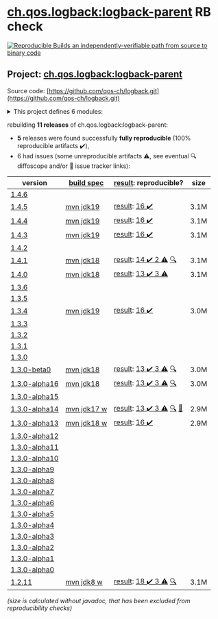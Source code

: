 [ch.qos.logback:logback-parent](https://central.sonatype.com/artifact/ch.qos.logback/logback-parent/1.4.5/versions) RB check
=======

[![Reproducible Builds](https://reproducible-builds.org/images/logos/rb.svg) an independently-verifiable path from source to binary code](https://reproducible-builds.org/)

## Project: [ch.qos.logback:logback-parent](https://central.sonatype.com/artifact/ch.qos.logback/logback-parent/1.4.5/versions)

Source code: [https://github.com/qos-ch/logback.git](https://github.com/qos-ch/logback.git)

<details><summary>This project defines 6 modules:</summary>

* [ch.qos.logback:logback-access](https://central.sonatype.com/artifact/ch.qos.logback/logback-access/1.4.5)
* [ch.qos.logback:logback-classic](https://central.sonatype.com/artifact/ch.qos.logback/logback-classic/1.4.5)
* [ch.qos.logback:logback-core](https://central.sonatype.com/artifact/ch.qos.logback/logback-core/1.4.5)
* [ch.qos.logback:logback-examples](https://central.sonatype.com/artifact/ch.qos.logback/logback-examples/1.4.5)
* [ch.qos.logback:logback-parent](https://central.sonatype.com/artifact/ch.qos.logback/logback-parent/1.4.5)
* [ch.qos.logback:logback-site](https://central.sonatype.com/artifact/ch.qos.logback/logback-site/1.4.5)
</details>

rebuilding **11 releases** of ch.qos.logback:logback-parent:
- **5** releases were found successfully **fully reproducible** (100% reproducible artifacts :heavy_check_mark:),
- 6 had issues (some unreproducible artifacts :warning:, see eventual :mag: diffoscope and/or :memo: issue tracker links):

| version | [build spec](/BUILDSPEC.md) | [result](https://reproducible-builds.org/docs/jvm/): reproducible? | size |
| -- | --------- | ------ | -- |
| [1.4.6](https://central.sonatype.com/artifact/ch.qos.logback/logback-parent/1.4.6/pom) | | | |
| [1.4.5](https://central.sonatype.com/artifact/ch.qos.logback/logback-parent/1.4.5/pom) | [mvn jdk19](logback-1.4.5.buildspec) | [result](logback-parent-1.4.5.buildinfo): [16 :heavy_check_mark: ](logback-parent-1.4.5.buildcompare) | 3.1M |
| [1.4.4](https://central.sonatype.com/artifact/ch.qos.logback/logback-parent/1.4.4/pom) | [mvn jdk19](logback-1.4.4.buildspec) | [result](logback-parent-1.4.4.buildinfo): [16 :heavy_check_mark: ](logback-parent-1.4.4.buildcompare) | 3.1M |
| [1.4.3](https://central.sonatype.com/artifact/ch.qos.logback/logback-parent/1.4.3/pom) | [mvn jdk19](logback-1.4.3.buildspec) | [result](logback-parent-1.4.3.buildinfo): [16 :heavy_check_mark: ](logback-parent-1.4.3.buildcompare) | 3.1M |
| [1.4.2](https://central.sonatype.com/artifact/ch.qos.logback/logback-parent/1.4.2/pom) | | | |
| [1.4.1](https://central.sonatype.com/artifact/ch.qos.logback/logback-parent/1.4.1/pom) | [mvn jdk18](logback-1.4.1.buildspec) | [result](logback-parent-1.4.1.buildinfo): [14 :heavy_check_mark:  2 :warning:](logback-parent-1.4.1.buildcompare) [:mag:](logback-parent-1.4.1.diffoscope) | 3.1M |
| [1.4.0](https://central.sonatype.com/artifact/ch.qos.logback/logback-parent/1.4.0/pom) | [mvn jdk18](logback-1.4.0.buildspec) | [result](logback-parent-1.4.0.buildinfo): [13 :heavy_check_mark:  3 :warning:](logback-parent-1.4.0.buildcompare) | 3.1M |
| [1.3.6](https://central.sonatype.com/artifact/ch.qos.logback/logback-parent/1.3.6/pom) | | | |
| [1.3.5](https://central.sonatype.com/artifact/ch.qos.logback/logback-parent/1.3.5/pom) | | | |
| [1.3.4](https://central.sonatype.com/artifact/ch.qos.logback/logback-parent/1.3.4/pom) | [mvn jdk19](logback-1.3.4.buildspec) | [result](logback-parent-1.3.4.buildinfo): [16 :heavy_check_mark: ](logback-parent-1.3.4.buildcompare) | 3.0M |
| [1.3.3](https://central.sonatype.com/artifact/ch.qos.logback/logback-parent/1.3.3/pom) | | | |
| [1.3.2](https://central.sonatype.com/artifact/ch.qos.logback/logback-parent/1.3.2/pom) | | | |
| [1.3.1](https://central.sonatype.com/artifact/ch.qos.logback/logback-parent/1.3.1/pom) | | | |
| [1.3.0](https://central.sonatype.com/artifact/ch.qos.logback/logback-parent/1.3.0/pom) | | | |
| [1.3.0-beta0](https://central.sonatype.com/artifact/ch.qos.logback/logback-parent/1.3.0-beta0/pom) | [mvn jdk18](logback-1.3.0-beta0.buildspec) | [result](logback-parent-1.3.0-beta0.buildinfo): [13 :heavy_check_mark:  3 :warning:](logback-parent-1.3.0-beta0.buildcompare) [:mag:](logback-parent-1.3.0-beta0.diffoscope) | 3.0M |
| [1.3.0-alpha16](https://central.sonatype.com/artifact/ch.qos.logback/logback-parent/1.3.0-alpha16/pom) | [mvn jdk18](logback-1.3.0-alpha16.buildspec) | [result](logback-parent-1.3.0-alpha16.buildinfo): [13 :heavy_check_mark:  3 :warning:](logback-parent-1.3.0-alpha16.buildcompare) [:mag:](logback-parent-1.3.0-alpha16.diffoscope) | 3.0M |
| [1.3.0-alpha15](https://central.sonatype.com/artifact/ch.qos.logback/logback-parent/1.3.0-alpha15/pom) | | | |
| [1.3.0-alpha14](https://central.sonatype.com/artifact/ch.qos.logback/logback-parent/1.3.0-alpha14/pom) | [mvn jdk17 w](logback-1.3.0-alpha14.buildspec) | [result](logback-parent-1.3.0-alpha14.buildinfo): [13 :heavy_check_mark:  3 :warning:](logback-parent-1.3.0-alpha14.buildcompare) [:mag:](logback-parent-1.3.0-alpha14.diffoscope) [:memo:](https://github.com/qos-ch/logback/pull/571) | 2.9M |
| [1.3.0-alpha13](https://central.sonatype.com/artifact/ch.qos.logback/logback-parent/1.3.0-alpha13/pom) | [mvn jdk18 w](logback-1.3.0-alpha13.buildspec) | [result](logback-parent-1.3.0-alpha13.buildinfo): [16 :heavy_check_mark: ](logback-parent-1.3.0-alpha13.buildcompare) | 2.9M |
| [1.3.0-alpha12](https://central.sonatype.com/artifact/ch.qos.logback/logback-parent/1.3.0-alpha12/pom) | | | |
| [1.3.0-alpha11](https://central.sonatype.com/artifact/ch.qos.logback/logback-parent/1.3.0-alpha11/pom) | | | |
| [1.3.0-alpha10](https://central.sonatype.com/artifact/ch.qos.logback/logback-parent/1.3.0-alpha10/pom) | | | |
| [1.3.0-alpha9](https://central.sonatype.com/artifact/ch.qos.logback/logback-parent/1.3.0-alpha9/pom) | | | |
| [1.3.0-alpha8](https://central.sonatype.com/artifact/ch.qos.logback/logback-parent/1.3.0-alpha8/pom) | | | |
| [1.3.0-alpha7](https://central.sonatype.com/artifact/ch.qos.logback/logback-parent/1.3.0-alpha7/pom) | | | |
| [1.3.0-alpha6](https://central.sonatype.com/artifact/ch.qos.logback/logback-parent/1.3.0-alpha6/pom) | | | |
| [1.3.0-alpha5](https://central.sonatype.com/artifact/ch.qos.logback/logback-parent/1.3.0-alpha5/pom) | | | |
| [1.3.0-alpha4](https://central.sonatype.com/artifact/ch.qos.logback/logback-parent/1.3.0-alpha4/pom) | | | |
| [1.3.0-alpha3](https://central.sonatype.com/artifact/ch.qos.logback/logback-parent/1.3.0-alpha3/pom) | | | |
| [1.3.0-alpha2](https://central.sonatype.com/artifact/ch.qos.logback/logback-parent/1.3.0-alpha2/pom) | | | |
| [1.3.0-alpha1](https://central.sonatype.com/artifact/ch.qos.logback/logback-parent/1.3.0-alpha1/pom) | | | |
| [1.3.0-alpha0](https://central.sonatype.com/artifact/ch.qos.logback/logback-parent/1.3.0-alpha0/pom) | | | |
| [1.2.11](https://central.sonatype.com/artifact/ch.qos.logback/logback-parent/1.2.11/pom) | [mvn jdk8 w](logback-1.2.11.buildspec) | [result](logback-parent-1.2.11.buildinfo): [18 :heavy_check_mark:  3 :warning:](logback-parent-1.2.11.buildcompare) [:mag:](logback-parent-1.2.11.diffoscope) | 3.1M |

<i>(size is calculated without javadoc, that has been excluded from reproducibility checks)</i>
